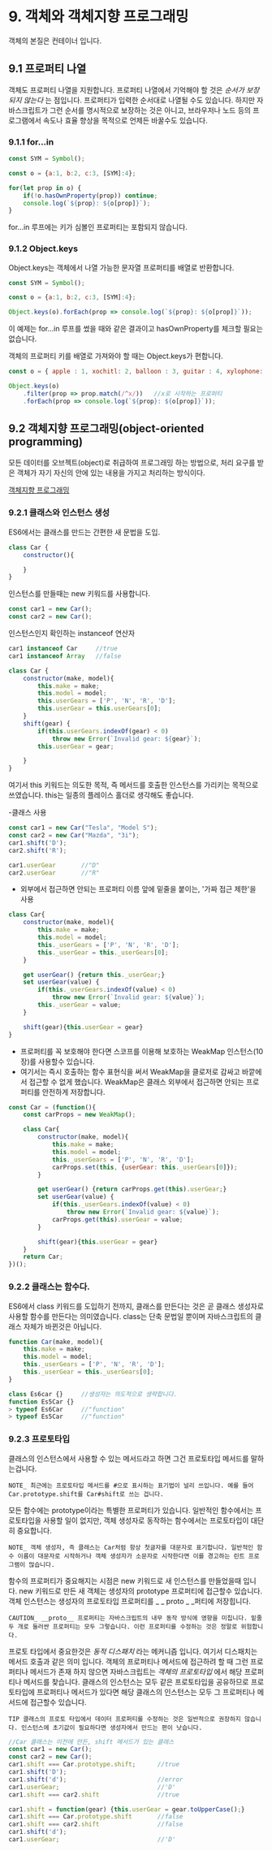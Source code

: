 # 9. 객체와 객체지향 프로그래밍
객체의 본질은 컨테이너 입니다.

## 9.1 프로퍼티 나열
객체도 프로퍼티 나열을 지원합니다. 프로퍼티 나열에서 기억해야 할 것은 _순서가 보장되지 않는다_ 는 점입니다. 프로퍼티가 입력한 순서대로 나열될 수도 있습니다. 하지만 자바스크립트가 그런 순서를 명시적으로 보장하는 것은 아니고, 브라우저나 노드 등의 프로그램에서 속도나 효율 향상을 목적으로 언제든 바꿀수도 있습니다.

### 9.1.1 for...in
```javascript
const SYM = Symbol();

const o = {a:1, b:2, c:3, [SYM]:4};

for(let prop in o) {
    if(!o.hasOwnProperty(prop)) continue;
    console.log(`${prop}: ${o[prop]}`);
}
```
for...in 루프에는 키가 심볼인 프로퍼티는 포함되지 않습니다.

### 9.1.2 Object.keys
Object.keys는 객체에서 나열 가능한 문자열 프로퍼티를 배열로 반환합니다.
```javascript
const SYM = Symbol();

const o = {a:1, b:2, c:3, [SYM]:4};

Object.keys(o).forEach(prop => console.log(`${prop}: ${o[prop]}`));
```
이 예제는 for...in 루프를 썼을 때와 같은 결과이고 hasOwnProperty를 체크할 필요는 없습니다.

객체의 프로퍼티 키를 배열로 가져와야 할 때는 Object.keys가 편합니다.
```javascript
const o = { apple : 1, xochitl: 2, balloon : 3, guitar : 4, xylophone: 5,};

Object.keys(o)
    .filter(prop => prop.match(/^x/))   //x로 시작하는 프로퍼티
    .forEach(prop => console.log(`${prop}: ${o[prop]}`));
```

## 9.2 객체지향 프로그래밍(object-oriented programming)
모든 데이터를 오브젝트(object)로 취급하여 프로그래밍 하는 방법으로, 처리 요구를 받은 객체가 자기 자신의 안에 있는 내용을 가지고 처리하는 방식이다.

[객체지향 프로그래밍](https://m.post.naver.com/viewer/postView.nhn?volumeNo=16885254&memberNo=38386150&vType=VERTICAL)

### 9.2.1 클래스와 인스턴스 생성
ES6에서는 클래스를 만드는 간편한 새 문법을 도입.
```javascript
class Car {
    constructor(){

    }
}
```
인스턴스를 만들때는 new 키워드를 사용합니다.
```javascript
const car1 = new Car();
const car2 = new Car();
```
인스턴스인지 확인하는 instanceof 연산자
```javascript
car1 instanceof Car     //true
car1 instanceof Array   //false
```

```javascript
class Car {
    constructor(make, model){
        this.make = make;
        this.model = model;
        this.userGears = ['P', 'N', 'R', 'D'];
        this.userGear = this.userGears[0];
    }
    shift(gear) {
        if(this.userGears.indexOf(gear) < 0)
            throw new Error(`Invalid gear: ${gear}`);
        this.userGear = gear;

    }
}
```
여기서 this 키워드는 의도한 목적, 즉 메서드를 호출한 인스턴스를 가리키는 목적으로 쓰였습니다. this는 일종의 플레이스 홀더로 생각해도 좋습니다.

-클래스 사용
```javascript   
const car1 = new Car("Tesla", "Model S");
const car2 = new Car("Mazda", "3i");
car1.shift('D');
car2.shift('R');

car1.userGear       //"D"
car2.userGear       //"R"
```
- 외부에서 접근하면 안되는 프로퍼티 이름 앞에 밑줄을 붙이는, '가짜 접근 제한'을 사용
```javascript
class Car{
    constructor(make, model){
        this.make = make;
        this.model = model;
        this._userGears = ['P', 'N', 'R', 'D'];
        this._userGear = this._userGears[0];
    }

    get userGear() {return this._userGear;}
    set userGear(value) {
        if(this._userGears.indexOf(value) < 0)
            throw new Error(`Invalid gear: ${value}`);
        this._userGear = value;
    }

    shift(gear){this.userGear = gear}
}
```

- 프로퍼티를 꼭 보호해야 한다면 스코프를 이용해 보호하는 WeakMap 인스턴스(10장)를 사용할수 있습니다.
- 여기서는 즉시 호출하는 함수 표현식을 써서 WeakMap을 클로저로 감싸고 바깥에서 접근할 수 없게 했습니다. WeakMap은 클래스 외부에서 접근하면 안되는 프로퍼티를 안전하게 저장합니다.
```javascript
const Car = (function(){
    const carProps = new WeakMap();

    class Car{
        constructor(make, model){
            this.make = make;
            this.model = model;
            this._userGears = ['P', 'N', 'R', 'D'];
            carProps.set(this, {userGear: this._userGears[0]});
        }

        get userGear() {return carProps.get(this).userGear;}
        set userGear(value) {
            if(this._userGears.indexOf(value) < 0)
                throw new Error(`Invalid gear: ${value}`);
            carProps.get(this).userGear = value;
        }

        shift(gear){this.userGear = gear}
    }
    return Car;
})();
```

### 9.2.2 클래스는 함수다.
ES6에서 class 키워드를 도입하기 전까지, 클래스를 만든다는 것은 곧 클래스 생성자로 사용할 함수를 만든다는 의미였습니다. class는 단축 문법일 뿐이며 자바스크립트의 클래스 자체가 바뀐것은 아닙니다.

```javascript
function Car(make, model){
    this.make = make;
    this.model = model;
    this._userGears = ['P', 'N', 'R', 'D'];
    this._userGear = this._userGears[0];
}

class Es6car {}     //생성자는 의도적으로 생략합니다.
function Es5Car {}
> typeof Es6Car     //"function"
> typeof Es5Car     //"function"
```

### 9.2.3 프로토타입
클래스의 인스턴스에서 사용할 수 있는 메서드라고 하면 그건 프로토타입 메서드를 말하는겁니다.

```
NOTE_ 최근에는 프로토타입 메서드를 #으로 표시하는 표기법이 널리 쓰입니다. 예를 들어 Car.prototype.shift를 Car#shift로 쓰는 겁니다.
```

모든 함수에는 prototype이라는 특별한 프로퍼티가 있습니다. 일반적인 함수에서는 프로토타입을 사용할 일이 없지만, 객체 생성자로 동작하는 함수에서는 프로토타입이 대단히 중요합니다.

```
NOTE_ 객체 생성자, 즉 클래스는 Car처럼 항상 첫글자를 대문자로 표기합니다. 일반적인 함수 이름이 대문자로 시작하거나 객체 생성자가 소문자로 시작한다면 이를 경고하는 린트 프로그램이 많습니다.
```

함수의 프로퍼티가 중요해지는 시점은 new 키워드로 새 인스턴스를 만들었을때 입니다. new 키워드로 만든 새 객체는 생성자의 prototype 프로퍼티에 접근할수 있습니다. 객체 인스턴스는 생성자의 프로토타입 프로퍼티를 _ _ proto _ _퍼티에 저장힙니다.

```
CAUTION_ __proto__ 프로퍼티는 자바스크립트의 내무 동작 방식에 영향을 미칩니다. 밑줄 두 개로 둘러싼 프로퍼티는 모두 그렇습니다. 이런 프로퍼티를 수정하는 것은 정말로 위험합니다.
```

프로토 타입에서 중요한것은 _동적 디스패치_ 라는 메커니즘 입니다. 여기서 디스패치는 메서드 호출과 같은 의미 입니다. 객체의 프로퍼티나 메서드에 접근하려 할 때 그런 프로퍼티나 메서드가 존재 하지 않으면 자바스크립트는 _객체의 프로토타입_ 에서 해당 프로퍼티나 메서드를 찾습니다. 클래스의 인스턴스는 모두 같은 프로토타입을 공유하므로 프로토타입에 프로퍼티나 메서드가 있다면 해당 클래스의 인스턴스는 모두 그 프로퍼티나 메서드에 접근할수 있습니다.

`
TIP 클래스의 프로토 타입에서 데이터 프로퍼티를 수정하는 것은 일반적으로 권장하지 않습니다. 인스턴스에 초기값이 필요하다면 생성자에서 만드는 편이 낫습니다.
`

```javascript
//Car 클래스는 이전에 만든, shift 메서드가 있는 클래스
const car1 = new Car();
const car2 = new Car();
car1.shift === Car.prototype.shift;      //true
car1.shift('D');
car1.shift('d');                         //error
car1.userGear;                           //'D'
car1.shift === car2.shift                //true

car1.shift = function(gear) {this.userGear = gear.toUpperCase();}
car1.shift === Car.prototype.shift       //false
car1.shift === car2.shift                //false
car1.shift('d');
car1.userGear;                           //'D'
```
